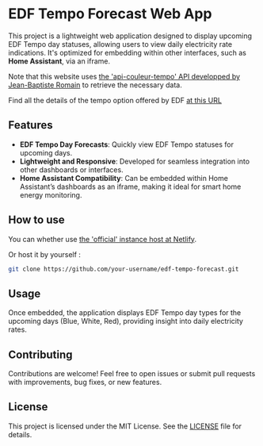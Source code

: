 # EDF Tempo Forecast Web App

This project is a lightweight web application designed to display upcoming EDF Tempo day statuses, allowing users to view daily electricity rate indications. It's optimized for embedding within other interfaces, such as **Home Assistant**, via an iframe.

Note that this website uses [the 'api-couleur-tempo' API developped by Jean-Baptiste Romain](https://www.api-couleur-tempo.fr/) to retrieve the necessary data.

Find all the details of the tempo option offered by EDF [at this URL](https://particulier.edf.fr/fr/accueil/gestion-contrat/options/tempo/details.html)

## Features

- **EDF Tempo Day Forecasts**: Quickly view EDF Tempo statuses for upcoming days.
- **Lightweight and Responsive**: Developed for seamless integration into other dashboards or interfaces.
- **Home Assistant Compatibility**: Can be embedded within Home Assistant’s dashboards as an iframe, making it ideal for smart home energy monitoring.

## How to use

You can whether use [the 'official' instance host at Netlify](https://tempo-days.netlify.app/).

Or host it by yourself :

```bash
git clone https://github.com/your-username/edf-tempo-forecast.git
   ```

## Usage

Once embedded, the application displays EDF Tempo day types for the upcoming days (Blue, White, Red), providing insight into daily electricity rates.

## Contributing

Contributions are welcome! Feel free to open issues or submit pull requests with improvements, bug fixes, or new features.

## License

This project is licensed under the MIT License. See the [LICENSE](https://github.com/Truiteseche/edf-tempo-forecast/blob/main/LICENSE) file for details.
